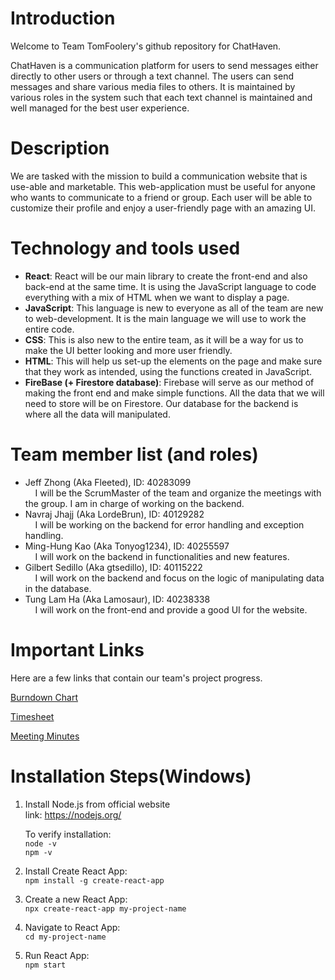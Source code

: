 # Introduction

Welcome to Team TomFoolery's github repository for ChatHaven.

ChatHaven is a communication platform for users to send messages either directly to other users or through a text channel. 
The users can send messages and share various media files to others. 
It is maintained by various roles in the system such that each text channel is maintained and well managed for the best user experience.

# Description
We are tasked with the mission to build a communication website that is use-able and marketable. 
This web-application must be useful for anyone who wants to communicate to a friend or group. 
Each user will be able to customize their profile and enjoy a user-friendly page with an amazing UI.

# Technology and tools used
- **React**: React will be our main library to create the front-end and also back-end at the same time. It is using the JavaScript language to code everything with a mix of HTML when we want to display a page. <br/>
- **JavaScript**: This language is new to everyone as all of the team are new to web-development. It is the main language we will use to work the entire code. <br/>
- **CSS**: This is also new to the entire team, as it will be a way for us to make the UI better looking and more user friendly. <br/>
- **HTML**: This will help us set-up the elements on the page and make sure that they work as intended, using the functions created in JavaScript. <br/>
- **FireBase (+ Firestore database)**: Firebase will serve as our method of making the front end and make simple functions. All the data that we will need to store will be on Firestore. Our database for the backend is where all the data will manipulated. <br/>

# Team member list (and roles)

- Jeff Zhong (Aka Fleeted), ID: 40283099<br/>
  &nbsp; &nbsp; I will be the ScrumMaster of the team and organize the meetings with the group. I am in charge of working on the backend.<br/>
- Navraj Jhajj (Aka LordeBrun), ID: 40129282<br/>
  &nbsp; &nbsp; I will be working on the backend for error handling and exception handling.<br/>
- Ming-Hung Kao (Aka Tonyog1234), ID: 40255597<br/>
  &nbsp; &nbsp; I will work on the backend in functionalities and new features.<br/>
- Gilbert Sedillo (Aka gtsedillo), ID: 40115222<br/>
  &nbsp; &nbsp; I will work on the backend and focus on the logic of manipulating data in the database.<br/>
- Tung Lam Ha (Aka Lamosaur), ID: 40238338<br/>
  &nbsp; &nbsp; I will work on the front-end and provide a good UI for the website.<br/>

# Important Links <br/>
Here are a few links that contain our team's project progress.

[Burndown Chart](https://docs.google.com/spreadsheets/d/1yhLOJrRAz1dwM7n8qFUsmdbUiWWtZg0m9sxIz--L_UM/edit?gid=0#gid=0)<br/>

[Timesheet](https://docs.google.com/spreadsheets/d/1FEDc8cMEydLw00BM1tvh6cvz-XoIx2JuGmlCUSJZBio/edit?gid=1921949699#gid=1921949699)<br/>

[Meeting Minutes](https://drive.google.com/drive/u/0/folders/17p2frDjQ2MccHpU2QbbHRmB2fM60xYD5)<br/>


# Installation Steps(Windows)

1. Install Node.js from official website<br/>
   link: https://nodejs.org/ <br/>

   To verify installation: <br/>
   `node -v`<br/>
   `npm -v`<br/>

2.  Install Create React App:<br/>
    `npm install -g create-react-app`<br/>

3. Create a new React App:<br/>
    `npx create-react-app my-project-name`<br/>

4.  Navigate to React App:<br/>
    `cd my-project-name`<br/>

5. Run React App:<br/>
    `npm start`<br/>


